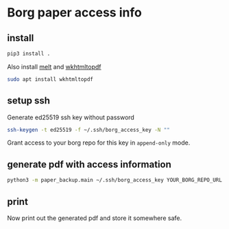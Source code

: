 # Borg paper access info

## install
```bash
pip3 install .
```
Also install [melt](https://github.com/charmbracelet/melt) and [wkhtmltopdf](https://wkhtmltopdf.org/)
```bash
sudo apt install wkhtmltopdf
```

## setup ssh
Generate ed25519 ssh key without password
```bash
ssh-keygen -t ed25519 -f ~/.ssh/borg_access_key -N ""
```
Grant access to your borg repo for this key in `append-only` mode.

## generate pdf with access information
```bash
python3 -m paper_backup.main ~/.ssh/borg_access_key YOUR_BORG_REPO_URL YOUR_BORG_REPO_SSH_FINGERPRINT
```

## print
Now print out the generated pdf and store it somewhere safe.